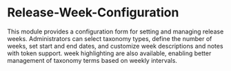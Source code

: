 # Release-Week-Configuration
This module provides a configuration form for setting and managing release weeks. Administrators can select taxonomy types, define the number of weeks, set start and end dates, and customize week descriptions and notes with token support. week highlighting are also available, enabling better management of taxonomy terms based on weekly intervals.

